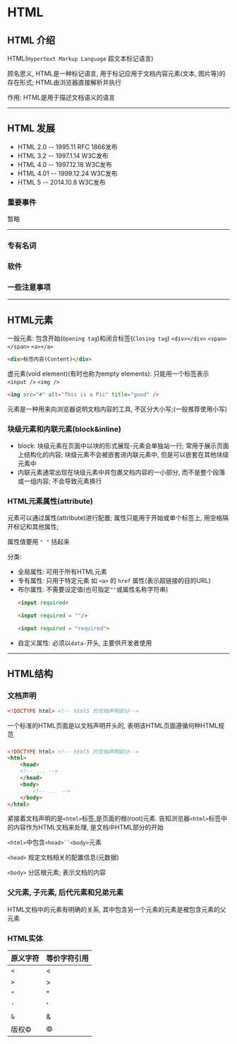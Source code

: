 # HTML

## HTML 介绍


HTML(`Hypertext Markup Language` 超文本标记语言)

顾名思义, HTML是一种标记语言, 用于标记应用于文档内容元素(文本, 图片等)的存在形式; HTML由浏览器直接解析并执行

作用: HTML是用于描述文档语义的语言

***

## HTML 发展

* HTML 2.0 -- 1995.11 RFC 1866发布
* HTML 3.2 -- 1997.1.14 W3C发布
* HTML 4.0 -- 1997.12.18 W3C发布
* HTML 4.01 -- 1999.12.24 W3C发布
* HTML 5 -- 2014.10.8 W3C发布

### 重要事件

暂略

***

### 专有名词

### 软件

### 一些注意事项

***

## HTML元素

一般元素: 包含开始(`Opening tag`)和闭合标签(`Closing tag`) `<div></div>` `<span></span>` `<a></a>`

```html
<div>标签内容(Content)</div>
```

虚元素(void element)(有时也称为empty elements): 只能用一个标签表示 `<input />` `<img />`
```html
<img src="#" alt="This is a Pic" title="good" />
```
元素是一种用来向浏览器说明文档内容的工具, 不区分大小写;(一般推荐使用小写)

### 块级元素和内联元素(block&inline)
* block: 块级元素在页面中以块的形式展现-元素会单独站一行; 常用于展示页面上结构化的内容; 块级元素不会被嵌套进内联元素中, 但是可以嵌套在其他块级元素中
* 内联元素通常出现在块级元素中并包裹文档内容的一小部分, 而不是整个段落或一组内容; 不会导致元素换行
### HTML元素属性(attribute)

元素可以通过属性(attribute)进行配置; 属性只能用于开始或单个标签上, 用空格隔开标记和其他属性;

属性值要用 `" "` 括起来

分类:
* 全局属性: 可用于所有HTML元素
* 专有属性: 只用于特定元素 如 `<a>` 的 `href` 属性(表示超链接的目的URL)
* 布尔属性: 不需要设定值(也可指定`""`或属性名称字符串)
    ```html
    <input required>

    <input required = ""/>

    <input required = "required">
    ```
* 自定义属性: 必须以`data-`开头, 主要供开发者使用

***

## HTML结构

### 文档声明

```html
<!DOCTYPE html> <!-- html5 的文档声明部分-->
```

一个标准的HTML页面是以文档声明开头的, 表明该HTML页面遵循何种HTML规范

### <html>

```html
<!DOCTYPE html> <!-- html5 的文档声明部分-->
<html>
    <head>
    <!-- ... -->
    </head>
    <body>
        <!-- ... -->
    </body>
</html>
```
紧接着文档声明的是`<html>`标签,是页面的根(root)元素. 告知浏览器`<html>`标签中的内容作为HTML文档来处理, 是文档中HTML部分的开始


`<html>`中包含`<head>``<body>`元素

`<head>` 规定文档相关的配置信息(元数据)

`<body>` 分区根元素; 表示文档的内容

### 父元素, 子元素, 后代元素和兄弟元素

HTML文档中的元素有明确的关系, 其中包含另一个元素的元素是被包含元素的父元素

### HTML实体

原义字符|等价字符引用
---|:--
`<`|&lt;
`>`|&gt;
`"`|&quot;
`'`|&apos;
`&`|&amp;
版权&copy;|&copy;